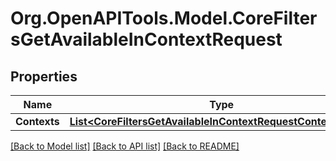 # Org.OpenAPITools.Model.CoreFiltersGetAvailableInContextRequest

## Properties

Name | Type | Description | Notes
------------ | ------------- | ------------- | -------------
**Contexts** | [**List&lt;CoreFiltersGetAvailableInContextRequestContextsInner&gt;**](CoreFiltersGetAvailableInContextRequestContextsInner.md) |  | 

[[Back to Model list]](../README.md#documentation-for-models) [[Back to API list]](../README.md#documentation-for-api-endpoints) [[Back to README]](../README.md)

